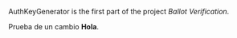 AuthKeyGenerator is the first part of the project *Ballot Verification*.

Prueba de un cambio **Hola**.